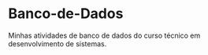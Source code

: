 # Banco-de-Dados
 Minhas atividades de banco de dados do curso técnico em desenvolvimento de sistemas.
